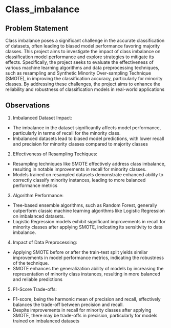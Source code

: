 # Class_imbalance

## Problem Statement
Class imbalance poses a significant challenge in the accurate classification of datasets, often leading to biased model performance favoring majority classes. This project aims to investigate the impact of class imbalance on classification model performance and explore strategies to mitigate its effects. Specifically, the project seeks to evaluate the effectiveness of various machine learning algorithms and data preprocessing techniques, such as resampling and Synthetic Minority Over-sampling Technique (SMOTE), in improving the classification accuracy, particularly for minority classes. By addressing these challenges, the project aims to enhance the reliability and robustness of classification models in real-world applications

## Observations
1. Imbalanced Dataset Impact:
- The imbalance in the dataset significantly affects model performance, particularly in terms of recall for the minority class.
- Imbalanced datasets lead to biased model predictions, with lower recall and precision for minority classes compared to majority classes

2. Effectiveness of Resampling Techiques:
- Resampling techniques like SMOTE effectively address class imbalance, resulting in notable improvements in recall for minority classes.
- Models trained on resampled datasets demonstrate enhanced ability to correctly classify minority instances, leading to more balanced performance metrics

3. Algorithm Performance:
- Tree-based ensemble algorithms, such as Random Forest, generally outperform classic machine learning algorithms like Logistic Regression on imbalanced datasets.
- Logistic Regression models exhibit significant improvements in recall for minority classes after applying SMOTE, indicating its sensitivity to data imbalance.

4. Impact of Data Preprocessing:
- Applying SMOTE before or after the train-test split yields similar improvements in model performance metrics, indicating the robustness of the technique.
- SMOTE enhances the generalization ability of models by increasing the representation of minority class instances, resulting in more balanced and reliable predictions

5. F1-Score Trade-offs:
- F1-score, being the harmonic mean of precision and recall, effectively balances the trade-off between precision and recall.
- Despite improvements in recall for minority classes after applying SMOTE, there may be trade-offs in precision, particularly for models trained on imbalanced datasets
